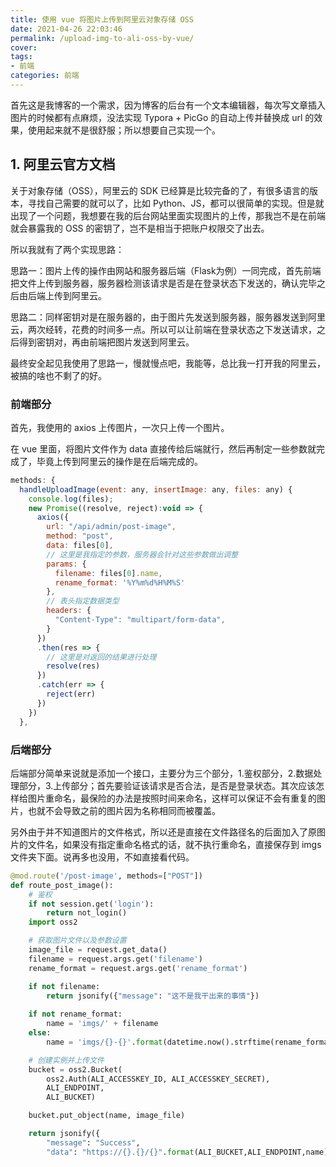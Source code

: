 ```yaml
---
title: 使用 vue 将图片上传到阿里云对象存储 OSS
date: 2021-04-26 22:03:46
permalink: /upload-img-to-ali-oss-by-vue/
cover: 
tags: 
- 前端
categories: 前端
---
```

首先这是我博客的一个需求，因为博客的后台有一个文本编辑器，每次写文章插入图片的时候都有点麻烦，没法实现 Typora + PicGo 的自动上传并替换成 url 的效果，使用起来就不是很舒服；所以想要自己实现一个。

## 1. 阿里云官方文档

关于对象存储（OSS），阿里云的 SDK 已经算是比较完备的了，有很多语言的版本，寻找自己需要的就可以了，比如 Python、JS，都可以很简单的实现。但是就出现了一个问题，我想要在我的后台网站里面实现图片的上传，那我岂不是在前端就会暴露我的 OSS 的密钥了，岂不是相当于把账户权限交了出去。

所以我就有了两个实现思路：

思路一：图片上传的操作由网站和服务器后端（Flask为例）一同完成，首先前端把文件上传到服务器，服务器检测该请求是否是在登录状态下发送的，确认完毕之后由后端上传到阿里云。

思路二：同样密钥对是在服务器的，由于图片先发送到服务器，服务器发送到阿里云，两次经转，花费的时间多一点。所以可以让前端在登录状态之下发送请求，之后得到密钥对，再由前端把图片发送到阿里云。

最终安全起见我使用了思路一，慢就慢点吧，我能等，总比我一打开我的阿里云，被搞的啥也不剩了的好。

### 前端部分

首先，我使用的 axios 上传图片，一次只上传一个图片。

在 vue 里面，将图片文件作为 data 直接传给后端就行，然后再制定一些参数就完成了，毕竟上传到阿里云的操作是在后端完成的。

```js
methods: {
  handleUploadImage(event: any, insertImage: any, files: any) {
    console.log(files);
    new Promise((resolve, reject):void => {
      axios({
        url: "/api/admin/post-image",
        method: "post",
        data: files[0],
        // 这里是我指定的参数，服务器会针对这些参数做出调整
        params: {
          filename: files[0].name,
          rename_format: '%Y%m%d%H%M%S'
        },
        // 表头指定数据类型
        headers: {
          "Content-Type": "multipart/form-data",
        }
      })
      .then(res => {
        // 这里是对返回的结果进行处理
        resolve(res)
      })
      .catch(err => {
        reject(err)
      })
    })
  },
```

### 后端部分

后端部分简单来说就是添加一个接口，主要分为三个部分，1.鉴权部分，2.数据处理部分，3.上传部分；首先要验证该请求是否合法，是否是登录状态。其次应该怎样给图片重命名，最保险的办法是按照时间来命名，这样可以保证不会有重复的图片，也就不会导致之前的图片因为名称相同而被覆盖。

另外由于并不知道图片的文件格式，所以还是直接在文件路径名的后面加入了原图片的文件名，如果没有指定重命名格式的话，就不执行重命名，直接保存到 imgs 文件夹下面。说再多也没用，不如直接看代码。

```python
@mod.route('/post-image', methods=["POST"])
def route_post_image():
    # 鉴权
    if not session.get('login'):
        return not_login()
    import oss2

    # 获取图片文件以及参数设置
    image_file = request.get_data()
    filename = request.args.get('filename')
    rename_format = request.args.get('rename_format')

    if not filename:
        return jsonify({"message": "这不是我干出来的事情"})
  
    if not rename_format:
        name = 'imgs/' + filename
    else:
        name = 'imgs/{}-{}'.format(datetime.now().strftime(rename_format), filename.replace(' ', '-'))

    # 创建实例并上传文件
    bucket = oss2.Bucket(
        oss2.Auth(ALI_ACCESSKEY_ID, ALI_ACCESSKEY_SECRET),
        ALI_ENDPOINT,
        ALI_BUCKET)

    bucket.put_object(name, image_file)

    return jsonify({
        "message": "Success",
        "data": "https://{}.{}/{}".format(ALI_BUCKET,ALI_ENDPOINT,name)})
```
